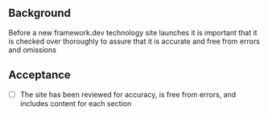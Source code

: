 ## Background

Before a new framework.dev technology site launches it is important that it is
checked over thoroughly to assure that it is accurate and free from errors and
omissions

## Acceptance

- [ ] The site has been reviewed for accuracy, is free from errors, and includes
      content for each section

